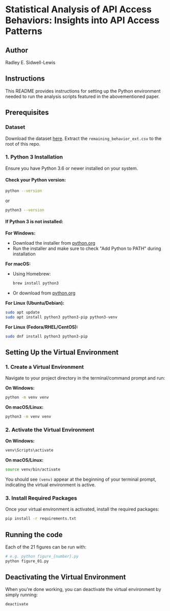 # Statistical Analysis of API Access Behaviors: Insights into API Access Patterns

## Author

Radley E. Sidwell-Lewis

## Instructions

This README provides instructions for setting up the Python environment needed to run the analysis scripts featured in the abovementioned paper.

## Prerequisites

### Dataset

Download the dataset [here](https://www.kaggle.com/datasets/tangodelta/api-access-behaviour-anomaly-dataset?resource=download). Extract the `remaining_behavior_ext.csv` to the root of this repo. 

### 1. Python 3 Installation

Ensure you have Python 3.6 or newer installed on your system.

#### Check your Python version:

```bash
python --version
```

or

```bash
python3 --version
```

#### If Python 3 is not installed:

**For Windows:**

- Download the installer from [python.org](https://www.python.org/downloads/)
- Run the installer and make sure to check "Add Python to PATH" during installation

**For macOS:**

- Using Homebrew:
  ```bash
  brew install python3
  ```
- Or download from [python.org](https://www.python.org/downloads/)

**For Linux (Ubuntu/Debian):**

```bash
sudo apt update
sudo apt install python3 python3-pip python3-venv
```

**For Linux (Fedora/RHEL/CentOS):**

```bash
sudo dnf install python3 python3-pip
```

## Setting Up the Virtual Environment

### 1. Create a Virtual Environment

Navigate to your project directory in the terminal/command prompt and run:

**On Windows:**

```bash
python -m venv venv
```

**On macOS/Linux:**

```bash
python3 -m venv venv
```

### 2. Activate the Virtual Environment

**On Windows:**

```bash
venv\Scripts\activate
```

**On macOS/Linux:**

```bash
source venv/bin/activate
```

You should see `(venv)` appear at the beginning of your terminal prompt, indicating the virtual environment is active.

### 3. Install Required Packages

Once your virtual environment is activated, install the required packages:

```bash
pip install -r requirements.txt
```

## Running the code

Each of the 21 figures can be run with:

```bash
# e.g. python figure_{number}.py
python figure_01.py
```

## Deactivating the Virtual Environment

When you're done working, you can deactivate the virtual environment by simply running:

```bash
deactivate
```
